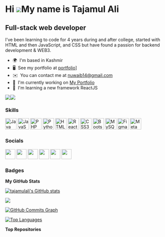 Hi ![](https://user-images.githubusercontent.com/18350557/176309783-0785949b-9127-417c-8b55-ab5a4333674e.gif)My name is Tajamul Ali
===================================================================================================================================

Full-stack web developer
------------------------

I've been learning to code for 4 years during and after college, started with HTML and then JavaScript, and CSS but have found a passion for backend development & WEB3.

* 🌍  I'm based in Kashmir
* 🖥️  See my portfolio at [portfolio](https://tajamulali.github.io/portfolio/)]
* ✉️  You can contact me at [nuwaib14@gmail.com](mailto:nuwaib14@gmail.com)
* 🚀  I'm currently working on [My Portfolio](https://tajamulali.github.io/portfolio/)
* 🧠  I'm learning a new framework ReactJS

<a href="https://www.github.com/tajamulali" target="_blank" rel="noreferrer"><img
src="https://img.shields.io/github/followers/tajamulali?logo=github&style=for-the-badge&color=ef4444&labelColor=831843" /></a><a href="https://www.twitter.com/nuwaib_" target="_blank" rel="noreferrer"><img
src="https://img.shields.io/twitter/follow/nuwaib_?logo=twitter&style=for-the-badge&color=ef4444&labelColor=831843"
/></a>

### Skills


<p align="left">
<a href="https://www.oracle.com/java/" target="_blank" rel="noreferrer"><img src="https://raw.githubusercontent.com/danielcranney/readme-generator/main/public/icons/skills/java-colored.svg" width="36" height="36" alt="Java" /></a>
<a href="https://developer.mozilla.org/en-US/docs/Web/JavaScript" target="_blank" rel="noreferrer"><img src="https://raw.githubusercontent.com/danielcranney/readme-generator/main/public/icons/skills/javascript-colored.svg" width="36" height="36" alt="JavaScript" /></a>
<a href="https://www.php.net/" target="_blank" rel="noreferrer"><img src="https://raw.githubusercontent.com/danielcranney/readme-generator/main/public/icons/skills/php-colored.svg" width="36" height="36" alt="PHP" /></a>
<a href="https://www.python.org/" target="_blank" rel="noreferrer"><img src="https://raw.githubusercontent.com/danielcranney/readme-generator/main/public/icons/skills/python-colored.svg" width="36" height="36" alt="Python" /></a>
<a href="https://developer.mozilla.org/en-US/docs/Glossary/HTML5" target="_blank" rel="noreferrer"><img src="https://raw.githubusercontent.com/danielcranney/readme-generator/main/public/icons/skills/html5-colored.svg" width="36" height="36" alt="HTML5" /></a>
<a href="https://reactjs.org/" target="_blank" rel="noreferrer"><img src="https://raw.githubusercontent.com/danielcranney/readme-generator/main/public/icons/skills/react-colored.svg" width="36" height="36" alt="React" /></a>
<a href="https://www.w3.org/TR/CSS/#css" target="_blank" rel="noreferrer"><img src="https://raw.githubusercontent.com/danielcranney/readme-generator/main/public/icons/skills/css3-colored.svg" width="36" height="36" alt="CSS3" /></a>
<a href="https://getbootstrap.com/" target="_blank" rel="noreferrer"><img src="https://raw.githubusercontent.com/danielcranney/readme-generator/main/public/icons/skills/bootstrap-colored.svg" width="36" height="36" alt="Bootstrap" /></a>
<a href="https://www.mysql.com/" target="_blank" rel="noreferrer"><img src="https://raw.githubusercontent.com/danielcranney/readme-generator/main/public/icons/skills/mysql-colored.svg" width="36" height="36" alt="MySQL" /></a>
<a href="https://www.figma.com/" target="_blank" rel="noreferrer"><img src="https://raw.githubusercontent.com/danielcranney/readme-generator/main/public/icons/skills/figma-colored.svg" width="36" height="36" alt="Figma" /></a>
<a href="https://metamask.io/" target="_blank" rel="noreferrer"><img src="https://raw.githubusercontent.com/danielcranney/readme-generator/main/public/icons/skills/metamask-colored.svg" width="36" height="36" alt="MetaMask" /></a>
</p>


### Socials

<p align="left"> <a href="https://discord.com/users/nuwaib#0947" target="_blank" rel="noreferrer"><img src="https://raw.githubusercontent.com/danielcranney/readme-generator/main/public/icons/socials/discord.svg" width="32" height="32" /></a> <a href="https://www.facebook.com/nuwaib.lalla" target="_blank" rel="noreferrer"><img src="https://raw.githubusercontent.com/danielcranney/readme-generator/main/public/icons/socials/facebook.svg" width="32" height="32" /></a> <a href="https://www.github.com/tajamulali" target="_blank" rel="noreferrer"><img src="https://raw.githubusercontent.com/danielcranney/readme-generator/main/public/icons/socials/github.svg" width="32" height="32" /></a> <a href="http://www.instagram.com/nuwaib_" target="_blank" rel="noreferrer"><img src="https://raw.githubusercontent.com/danielcranney/readme-generator/main/public/icons/socials/instagram.svg" width="32" height="32" /></a> <a href="https://www.linkedin.com/in/tajamul-ali" target="_blank" rel="noreferrer"><img src="https://raw.githubusercontent.com/danielcranney/readme-generator/main/public/icons/socials/linkedin.svg" width="32" height="32" /></a> <a href="https://www.twitter.com/nuwaib_" target="_blank" rel="noreferrer"><img src="https://raw.githubusercontent.com/danielcranney/readme-generator/main/public/icons/socials/twitter.svg" width="32" height="32" /></a></p>

### Badges

<b>My GitHub Stats</b>

<a href="http://www.github.com/tajamulali"><img src="https://github-readme-stats.vercel.app/api?username=tajamulali&show_icons=true&hide=&count_private=true&title_color=22c55e&text_color=f97316&icon_color=ef4444&bg_color=831843&hide_border=true&show_icons=true" alt="tajamulali's GitHub stats" /></a>

<a href="http://www.github.com/tajamulali"><img src="https://github-readme-streak-stats.herokuapp.com/?user=tajamulali&stroke=f97316&background=831843&ring=22c55e&fire=22c55e&currStreakNum=f97316&currStreakLabel=22c55e&sideNums=f97316&sideLabels=f97316&dates=f97316&hide_border=true" /></a>

<a href="http://www.github.com/tajamulali"><img src="https://github-readme-activity-graph.cyclic.app/graph?username=tajamulali&bg_color=831843&color=f97316&line=ef4444&point=f97316&area_color=831843&area=true&hide_border=true&custom_title=GitHub%20Commits%20Graph" alt="GitHub Commits Graph" /></a>

<a href="https://github.com/tajamulali" align="left"><img src="https://github-readme-stats.vercel.app/api/top-langs/?username=tajamulali&langs_count=10&title_color=22c55e&text_color=f97316&icon_color=ef4444&bg_color=831843&hide_border=true&locale=en&custom_title=Top%20%Languages" alt="Top Languages" /></a>

<b>Top Repositories</b>

<div width="100%" align="center"></div><br /><br /><br /><br /><br /><br /><br />
